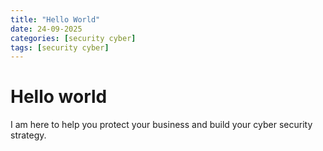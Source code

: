 ```yaml
---
title: "Hello World"
date: 24-09-2025
categories: [security cyber]
tags: [security cyber]
---
```


# Hello world
I am here to help you protect your business and build your cyber security strategy.